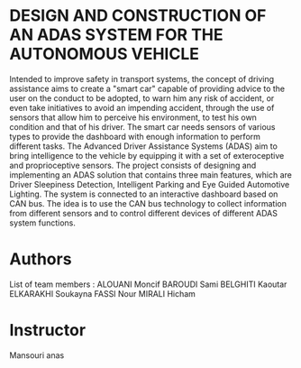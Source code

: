 # DESIGN AND CONSTRUCTION OF AN ADAS SYSTEM FOR THE AUTONOMOUS VEHICLE

Intended to improve safety in transport systems, the concept of driving assistance aims to create a "smart car" capable of providing advice to the user on the conduct to be adopted, to warn him any risk of accident, or even take initiatives to avoid an impending accident, through the use of sensors that allow him to perceive his environment, to test his own condition and that of his driver. The smart car needs sensors of various types to provide the dashboard with enough information to perform different tasks.
The Advanced Driver Assistance Systems (ADAS) aim to bring intelligence to the vehicle by equipping it with a set of exteroceptive and proprioceptive sensors.
The project consists of designing and implementing an ADAS solution that contains three main features, which are Driver Sleepiness Detection, Intelligent Parking and Eye Guided Automotive Lighting. The system is connected to an interactive dashboard based on CAN bus. The idea is to use the CAN bus technology to collect information from different sensors and to control different devices of different ADAS system functions.

# Authors
List of team members :
  ALOUANI Moncif
  BAROUDI Sami
  BELGHITI Kaoutar
  ELKARAKHI Soukayna 
  FASSI Nour 
  MIRALI Hicham 

# Instructor
Mansouri anas 
